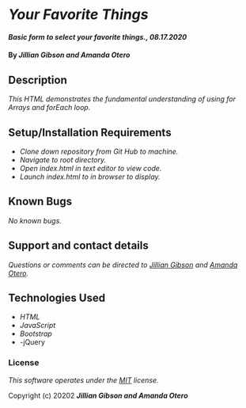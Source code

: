 # _Your Favorite Things_

#### _Basic form to select your favorite things., 08.17.2020_

#### By _**Jillian Gibson and Amanda Otero**_

## Description

_This HTML demonstrates the fundamental understanding of using for Arrays and forEach loop._

## Setup/Installation Requirements

* _Clone down repository from Git Hub to machine._
* _Navigate to root directory._
* _Open index.html in text editor to view code._
* _Launch index.html to in browser to display._


## Known Bugs

_No known bugs._

## Support and contact details

_Questions or comments can be directed to [Jillian Gibson](jillian.l.gibson@gmail.com) and [Amanda Otero](mandystar018@gmail.com)._

## Technologies Used

* _HTML_
* _JavaScript_
* _Bootstrap_
* -jQuery

### License

*_This software operates under the [MIT](https://en.wikipedia.org/wiki/MIT_License) license._*

Copyright (c) 20202 **_Jillian Gibson and Amanda Otero_**
